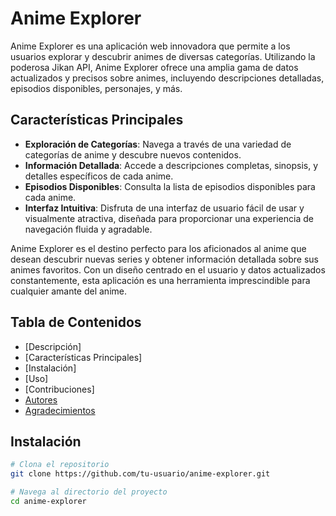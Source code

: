# Anime Explorer
Anime Explorer es una aplicación web innovadora que permite a los usuarios explorar y descubrir animes de diversas categorías. Utilizando la poderosa Jikan API, Anime Explorer ofrece una amplia gama de datos actualizados y precisos sobre animes, incluyendo descripciones detalladas, episodios disponibles, personajes, y más.

## Características Principales

- **Exploración de Categorías**: Navega a través de una variedad de categorías de anime y descubre nuevos contenidos.
- **Información Detallada**: Accede a descripciones completas, sinopsis, y detalles específicos de cada anime.
- **Episodios Disponibles**: Consulta la lista de episodios disponibles para cada anime.
- **Interfaz Intuitiva**: Disfruta de una interfaz de usuario fácil de usar y visualmente atractiva, diseñada para proporcionar una experiencia de navegación fluida y agradable.

Anime Explorer es el destino perfecto para los aficionados al anime que desean descubrir nuevas series y obtener información detallada sobre sus animes favoritos. Con un diseño centrado en el usuario y datos actualizados constantemente, esta aplicación es una herramienta imprescindible para cualquier amante del anime.

## Tabla de Contenidos
- [Descripción]
- [Características Principales]
- [Instalación]
- [Uso]
- [Contribuciones]
- [Autores](#autores)
- [Agradecimientos](#agradecimientos)

## Instalación
```bash
# Clona el repositorio
git clone https://github.com/tu-usuario/anime-explorer.git

# Navega al directorio del proyecto
cd anime-explorer


